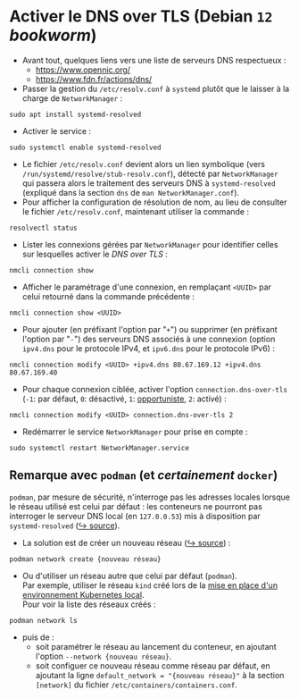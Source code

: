 # Activer le DNS over TLS  (Debian `12` *bookworm*)
- Avant tout, quelques liens vers une liste de serveurs DNS respectueux :
  - https://www.opennic.org/
  - https://www.fdn.fr/actions/dns/
- Passer la gestion du `/etc/resolv.conf` à `systemd` plutôt que le laisser à la charge de `NetworkManager` :
```
sudo apt install systemd-resolved
```
- Activer le service :
```
sudo systemctl enable systemd-resolved
```
- Le fichier `/etc/resolv.conf` devient alors un lien symbolique (vers `/run/systemd/resolve/stub-resolv.conf`), détecté par `NetworkManager` qui passera alors le traitement des serveurs DNS à `systemd-resolved` (expliqué dans la section `dns` de `man NetworkManager.conf`).  
- Pour afficher la configuration de résolution de nom, au lieu de consulter le fichier `/etc/resolv.conf`, maintenant utiliser la commande :
```
resolvectl status
```
- Lister les connexions gérées par `NetworkManager` pour identifier celles sur lesquelles activer le *DNS over TLS* :
```
nmcli connection show
```
- Afficher le paramétrage d'une connexion, en remplaçant `<UUID>` par celui retourné dans la commande précédente :
```
nmcli connection show <UUID>
```
- Pour ajouter (en préfixant l'option par "`+`") ou supprimer (en préfixant l'option par "`-`") des serveurs DNS associés à une connexion (option `ipv4.dns` pour le protocole IPv4, et `ipv6.dns` pour le protocole IPv6) :
```
nmcli connection modify <UUID> +ipv4.dns 80.67.169.12 +ipv4.dns 80.67.169.40
```
- Pour chaque connexion ciblée, activer l'option `connection.dns-over-tls` (`-1`: par défaut, `0`: désactivé, `1`: [opportuniste](https://gitlab.freedesktop.org/NetworkManager/NetworkManager/-/issues/258#note_444510), `2`: activé) :
```
nmcli connection modify <UUID> connection.dns-over-tls 2
```
- Redémarrer le service `NetworkManager` pour prise en compte :
```
sudo systemctl restart NetworkManager.service
```
## Remarque avec `podman` (et _certainement_ `docker`)
`podman`, par mesure de sécurité, n'interroge pas les adresses locales lorsque le réseau utilisé est celui par défaut : les conteneurs ne pourront pas interroger le serveur DNS local (en `127.0.0.53`) mis à disposition par `systemd-resolved` ([&#x21aa; source](https://github.com/containers/podman/issues/3277)).  
- La solution est de créer un nouveau réseau ([&#x21aa; source](https://blog.podman.io/2023/02/the-container-name-resolution-conundrum/)) :
```shell
podman network create {nouveau réseau}
```
- Ou d'utiliser un réseau autre que celui par défaut (`podman`).  
Par exemple, utiliser le réseau `kind` créé lors de la [mise en place d'un environnement Kubernetes local](../k8s-local/README.md).  
Pour voir la liste des réseaux créés :
```shell
podman network ls
```  
- puis de :
  - soit paramétrer le réseau au lancement du conteneur, en ajoutant l'option `--network {nouveau réseau}`.
  - soit configuer ce nouveau réseau comme réseau par défaut, en ajoutant la ligne `default_network = "{nouveau réseau}"` à la section `[network]` du fichier `/etc/containers/containers.conf`.